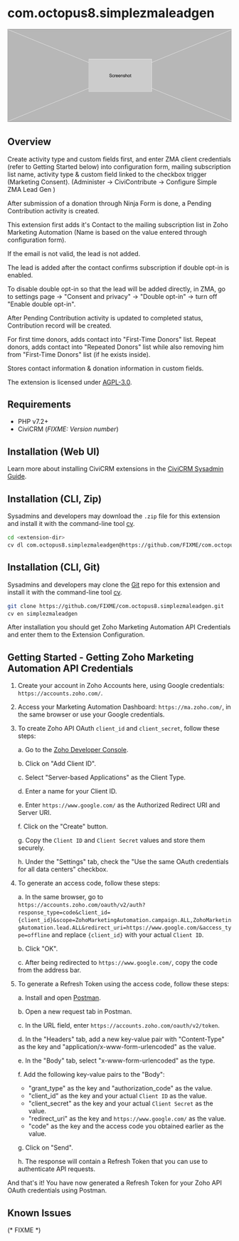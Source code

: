 # com.octopus8.simplezmaleadgen

![Screenshot](/images/screenshot.png)

## Overview

Create activity type and custom fields first, and enter ZMA client credentials (refer to Getting Started below) into configuration form, mailing subscription list name, activity type & custom field linked to the checkbox trigger (Marketing Consent).
(Administer -> CiviContribute -> Configure Simple ZMA Lead Gen )

After submission of a donation through Ninja Form is done, a Pending Contribution activity is created.

This extension first adds it's Contact to the mailing subscription list in Zoho Marketing Automation (Name is based on the value entered through configuration form).

If the email is not valid, the lead is not added.

The lead is added after the contact confirms subscription if double opt-in is enabled.

To disable double opt-in so that the lead will be added directly, in ZMA, go to settings page -> "Consent and privacy" -> "Double opt-in" -> turn off "Enable double opt-in".

After Pending Contribution activity is updated to completed status, Contribution record will be created.

For first time donors, adds contact into "First-Time Donors" list. Repeat donors, adds contact into "Repeated Donors" list while also removing him from "First-Time Donors" list (if he exists inside).

Stores contact information & donation information in custom fields.

The extension is licensed under [AGPL-3.0](LICENSE.txt).

## Requirements

* PHP v7.2+
* CiviCRM (*FIXME: Version number*)

## Installation (Web UI)

Learn more about installing CiviCRM extensions in the [CiviCRM Sysadmin Guide](https://docs.civicrm.org/sysadmin/en/latest/customize/extensions/).

## Installation (CLI, Zip)

Sysadmins and developers may download the `.zip` file for this extension and
install it with the command-line tool [cv](https://github.com/civicrm/cv).

```bash
cd <extension-dir>
cv dl com.octopus8.simplezmaleadgen@https://github.com/FIXME/com.octopus8.simplezmaleadgen/archive/master.zip
```

## Installation (CLI, Git)

Sysadmins and developers may clone the [Git](https://en.wikipedia.org/wiki/Git) repo for this extension and
install it with the command-line tool [cv](https://github.com/civicrm/cv).

```bash
git clone https://github.com/FIXME/com.octopus8.simplezmaleadgen.git
cv en simplezmaleadgen
```

After installation you should get Zoho Marketing Automation API Credentials and enter them to the Extension Configuration.

## Getting Started - Getting Zoho Marketing Automation API Credentials

1. Create your account in Zoho Accounts here, using Google credentials: `https://accounts.zoho.com/`.

2. Access your Marketing Automation Dashboard: `https://ma.zoho.com/`, in the same browser or use your Google credentials.

3. To create Zoho API OAuth `client_id` and `client_secret`, follow these steps:

   a. Go to the [Zoho Developer Console](https://api-console.zoho.com).
   
   b. Click on "Add Client ID".

   c. Select "Server-based Applications" as the Client Type.

   d. Enter a name for your Client ID.

   e. Enter `https://www.google.com/` as the Authorized Redirect URI and Server URI.

   f. Click on the "Create" button.

   g. Copy the `Client ID` and `Client Secret` values and store them securely.

   h. Under the "Settings" tab, check the "Use the same OAuth credentials for all data centers" checkbox.

4. To generate an access code, follow these steps:

   a. In the same browser, go to `https://accounts.zoho.com/oauth/v2/auth?response_type=code&client_id={client_id}&scope=ZohoMarketingAutomation.campaign.ALL,ZohoMarketingAutomation.lead.ALL&redirect_uri=https://www.google.com/&access_type=offline` and replace `{client_id}` with your actual `Client ID`.

   b. Click "OK".

   c. After being redirected to `https://www.google.com/`, copy the code from the address bar.

5. To generate a Refresh Token using the access code, follow these steps:

   a. Install and open [Postman](https://www.postman.com/downloads/).

   b. Open a new request tab in Postman.

   c. In the URL field, enter `https://accounts.zoho.com/oauth/v2/token`.

   d. In the "Headers" tab, add a new key-value pair with "Content-Type" as the key and "application/x-www-form-urlencoded" as the value.

   e. In the "Body" tab, select "x-www-form-urlencoded" as the type.

   f. Add the following key-value pairs to the "Body":
   
      - "grant_type" as the key and "authorization_code" as the value.
      - "client_id" as the key and your actual `Client ID` as the value.
      - "client_secret" as the key and your actual `Client Secret` as the value.
      - "redirect_uri" as the key and `https://www.google.com/` as the value.
      - "code" as the key and the access code you obtained earlier as the value.

   g. Click on "Send".

   h. The response will contain a Refresh Token that you can use to authenticate API requests.

And that's it! You have now generated a Refresh Token for your Zoho API OAuth credentials using Postman.

## Known Issues

(* FIXME *)
